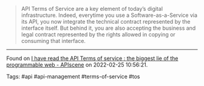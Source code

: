 > API Terms of Service are a key element of today’s digital infrastructure. Indeed, everytime you use a Software-as-a-Service via its API, you now integrate the technical contract represented by the interface itself. But behind it, you are also accepting the business and legal contract represented by the rights allowed in copying or consuming that interface.

---
Found on [I have read the API Terms of service : the biggest lie of the programmable web - APIscene](https://www.apiscene.io/api-business-models/i-have-read-the-api-terms-of-service-the-biggest-lie-of-the-programmable-web/) on 2022-02-25 10:56:21.

Tags: #api #api-management #terms-of-service #tos